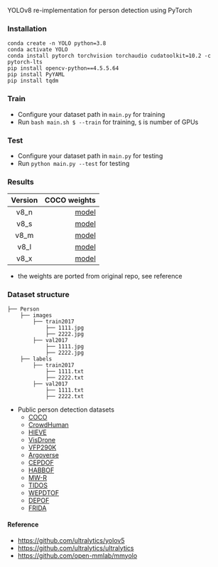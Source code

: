 YOLOv8 re-implementation for person detection using PyTorch

### Installation

```
conda create -n YOLO python=3.8
conda activate YOLO
conda install pytorch torchvision torchaudio cudatoolkit=10.2 -c pytorch-lts
pip install opencv-python==4.5.5.64
pip install PyYAML
pip install tqdm
```

### Train

* Configure your dataset path in `main.py` for training
* Run `bash main.sh $ --train` for training, `$` is number of GPUs

### Test

* Configure your dataset path in `main.py` for testing
* Run `python main.py --test` for testing

### Results

| Version |                                                                              COCO weights |
|:-------:|------------------------------------------------------------------------------------------:|
|  v8_n   | [model](https://github.com/jahongir7174/YOLOv8-pt/releases/download/v0.0.1-alpha/v8_n.pt) |
|  v8_s   | [model](https://github.com/jahongir7174/YOLOv8-pt/releases/download/v0.0.1-alpha/v8_s.pt) |
|  v8_m   | [model](https://github.com/jahongir7174/YOLOv8-pt/releases/download/v0.0.1-alpha/v8_m.pt) |
|  v8_l   | [model](https://github.com/jahongir7174/YOLOv8-pt/releases/download/v0.0.1-alpha/v8_l.pt) |
|  v8_x   | [model](https://github.com/jahongir7174/YOLOv8-pt/releases/download/v0.0.1-alpha/v8_x.pt) |

* the weights are ported from original repo, see reference

### Dataset structure

    ├── Person 
        ├── images
            ├── train2017
                ├── 1111.jpg
                ├── 2222.jpg
            ├── val2017
                ├── 1111.jpg
                ├── 2222.jpg
        ├── labels
            ├── train2017
                ├── 1111.txt
                ├── 2222.txt
            ├── val2017
                ├── 1111.txt
                ├── 2222.txt

* Public person detection datasets
    * [COCO](https://cocodataset.org/#home)
    * [CrowdHuman](https://www.crowdhuman.org/download.html)
    * [HIEVE](http://humaninevents.org/data.html?title=1)
    * [VisDrone](https://github.com/VisDrone/VisDrone-Dataset)
    * [VFP290K](https://sites.google.com/view/dash-vfp300k/)
    * [Argoverse](https://eval.ai/web/challenges/challenge-page/800/overview)
    * [CEPDOF](https://vip.bu.edu/projects/vsns/cossy/datasets/cepdof/)
    * [HABBOF](https://vip.bu.edu/projects/vsns/cossy/datasets/habbof/)
    * [MW-R](https://vip.bu.edu/projects/vsns/cossy/datasets/mw-r/)
    * [TIDOS](https://vip.bu.edu/projects/vsns/cossy/datasets/tidos/)
    * [WEPDTOF](https://vip.bu.edu/projects/vsns/cossy/datasets/wepdtof/)
    * [DEPOF](https://vip.bu.edu/projects/vsns/cossy/datasets/depof/)
    * [FRIDA](https://vip.bu.edu/projects/vsns/cossy/datasets/frida/)

#### Reference

* https://github.com/ultralytics/yolov5
* https://github.com/ultralytics/ultralytics
* https://github.com/open-mmlab/mmyolo
